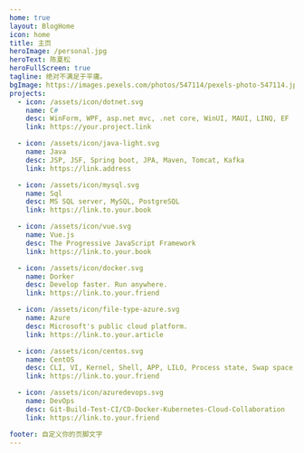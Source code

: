 ```yaml
---
home: true
layout: BlogHome
icon: home
title: 主页
heroImage: /personal.jpg
heroText: 陈夏松
heroFullScreen: true
tagline: 绝对不满足于平庸。
bgImage: https://images.pexels.com/photos/547114/pexels-photo-547114.jpeg
projects:
  - icon: /assets/icon/dotnet.svg
    name: C#
    desc: WinForm, WPF, asp.net mvc, .net core, WinUI, MAUI, LINQ, EF
    link: https://your.project.link

  - icon: /assets/icon/java-light.svg
    name: Java
    desc: JSP, JSF, Spring boot, JPA, Maven, Tomcat, Kafka
    link: https://link.address

  - icon: /assets/icon/mysql.svg
    name: Sql
    desc: MS SQL server, MySQL, PostgreSQL
    link: https://link.to.your.book

  - icon: /assets/icon/vue.svg
    name: Vue.js
    desc: The Progressive JavaScript Framework 
    link: https://link.to.your.book

  - icon: /assets/icon/docker.svg
    name: Dorker
    desc: Develop faster. Run anywhere.
    link: https://link.to.your.friend

  - icon: /assets/icon/file-type-azure.svg
    name: Azure
    desc: Microsoft's public cloud platform.
    link: https://link.to.your.article

  - icon: /assets/icon/centos.svg
    name: CentOS
    desc: CLI, VI, Kernel, Shell, APP, LILO, Process state, Swap space, run level
    link: https://link.to.your.friend

  - icon: /assets/icon/azuredevops.svg
    name: DevOps
    desc: Git-Build-Test-CI/CD-Docker-Kubernetes-Cloud-Collaboration
    link: https://link.to.your.friend

footer: 自定义你的页脚文字
---
```


